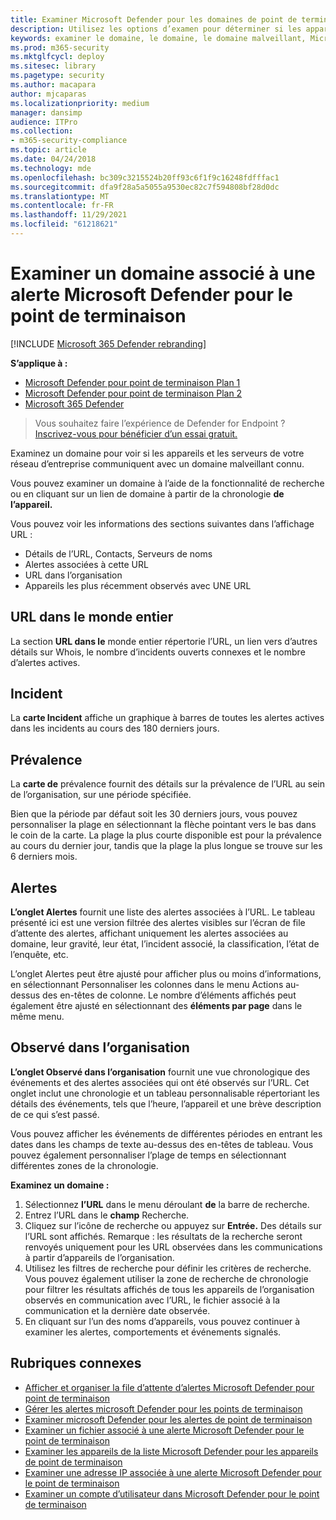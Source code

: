 ```yaml
---
title: Examiner Microsoft Defender pour les domaines de point de terminaison
description: Utilisez les options d’examen pour déterminer si les appareils et les serveurs communiquent avec des domaines malveillants.
keywords: examiner le domaine, le domaine, le domaine malveillant, Microsoft Defender pour le point de terminaison, alerte, URL
ms.prod: m365-security
ms.mktglfcycl: deploy
ms.sitesec: library
ms.pagetype: security
ms.author: macapara
author: mjcaparas
ms.localizationpriority: medium
manager: dansimp
audience: ITPro
ms.collection:
- m365-security-compliance
ms.topic: article
ms.date: 04/24/2018
ms.technology: mde
ms.openlocfilehash: bc309c3215524b20ff93c6f1f9c16248fdfffac1
ms.sourcegitcommit: dfa9f28a5a5055a9530ec82c7f594808bf28d0dc
ms.translationtype: MT
ms.contentlocale: fr-FR
ms.lasthandoff: 11/29/2021
ms.locfileid: "61218621"
---
```

# <a name="investigate-a-domain-associated-with-a-microsoft-defender-for-endpoint-alert"></a>Examiner un domaine associé à une alerte Microsoft Defender pour le point de terminaison

[!INCLUDE [Microsoft 365 Defender rebranding](../../includes/microsoft-defender.md)]


**S’applique à :**
- [Microsoft Defender pour point de terminaison Plan 1](https://go.microsoft.com/fwlink/p/?linkid=2154037)
- [Microsoft Defender pour point de terminaison Plan 2](https://go.microsoft.com/fwlink/p/?linkid=2154037)
- [Microsoft 365 Defender](https://go.microsoft.com/fwlink/?linkid=2118804)

> Vous souhaitez faire l’expérience de Defender for Endpoint ? [Inscrivez-vous pour bénéficier d’un essai gratuit.](https://signup.microsoft.com/create-account/signup?products=7f379fee-c4f9-4278-b0a1-e4c8c2fcdf7e&ru=https://aka.ms/MDEp2OpenTrial?ocid=docs-wdatp-investigatedomain-abovefoldlink)

Examinez un domaine pour voir si les appareils et les serveurs de votre réseau d’entreprise communiquent avec un domaine malveillant connu.

Vous pouvez examiner un domaine à l’aide de la fonctionnalité de recherche ou en cliquant sur un lien de domaine à partir de la chronologie **de l’appareil.**

Vous pouvez voir les informations des sections suivantes dans l’affichage URL :

- Détails de l’URL, Contacts, Serveurs de noms
- Alertes associées à cette URL 
- URL dans l’organisation
- Appareils les plus récemment observés avec UNE URL

## <a name="url-worldwide"></a>URL dans le monde entier

La section **URL dans le** monde entier répertorie l’URL, un lien vers d’autres détails sur Whois, le nombre d’incidents ouverts connexes et le nombre d’alertes actives.

## <a name="incident"></a>Incident

La **carte Incident** affiche un graphique à barres de toutes les alertes actives dans les incidents au cours des 180 derniers jours.

## <a name="prevalence"></a>Prévalence

La **carte de** prévalence fournit des détails sur la prévalence de l’URL au sein de l’organisation, sur une période spécifiée.

Bien que la période par défaut soit les 30 derniers jours, vous pouvez personnaliser la plage en sélectionnant la flèche pointant vers le bas dans le coin de la carte. La plage la plus courte disponible est pour la prévalence au cours du dernier jour, tandis que la plage la plus longue se trouve sur les 6 derniers mois.

## <a name="alerts"></a>Alertes

**L’onglet Alertes** fournit une liste des alertes associées à l’URL. Le tableau présenté ici est une version filtrée des alertes visibles sur l’écran de file d’attente des alertes, affichant uniquement les alertes associées au domaine, leur gravité, leur état, l’incident associé, la classification, l’état de l’enquête, etc.

L’onglet Alertes peut être ajusté pour afficher plus  ou moins d’informations, en sélectionnant Personnaliser les colonnes dans le menu Actions au-dessus des en-têtes de colonne. Le nombre d’éléments affichés peut également être ajusté en sélectionnant des **éléments par page** dans le même menu.

## <a name="observed-in-organization"></a>Observé dans l’organisation

**L’onglet Observé dans l’organisation** fournit une vue chronologique des événements et des alertes associées qui ont été observés sur l’URL. Cet onglet inclut une chronologie et un tableau personnalisable répertoriant les détails des événements, tels que l’heure, l’appareil et une brève description de ce qui s’est passé. 

Vous pouvez afficher les événements de différentes périodes en entrant les dates dans les champs de texte au-dessus des en-têtes de tableau. Vous pouvez également personnaliser l’plage de temps en sélectionnant différentes zones de la chronologie.

**Examinez un domaine :**

1. Sélectionnez **l’URL** dans le menu déroulant **de** la barre de recherche.
2. Entrez l’URL dans le **champ** Recherche.
3. Cliquez sur l’icône de recherche ou appuyez sur **Entrée.** Des détails sur l’URL sont affichés. Remarque : les résultats de la recherche seront renvoyés uniquement pour les URL observées dans les communications à partir d’appareils de l’organisation.
4. Utilisez les filtres de recherche pour définir les critères de recherche. Vous pouvez également utiliser la zone de recherche de chronologie pour filtrer les résultats affichés de tous les appareils de l’organisation observés en communication avec l’URL, le fichier associé à la communication et la dernière date observée.
5. En cliquant sur l’un des noms d’appareils, vous pouvez continuer à examiner les alertes, comportements et événements signalés.

## <a name="related-topics"></a>Rubriques connexes
- [Afficher et organiser la file d’attente d’alertes Microsoft Defender pour point de terminaison](alerts-queue.md)
- [Gérer les alertes microsoft Defender pour les points de terminaison](manage-alerts.md)
- [Examiner microsoft Defender pour les alertes de point de terminaison](investigate-alerts.md)
- [Examiner un fichier associé à une alerte Microsoft Defender pour le point de terminaison](investigate-files.md)
- [Examiner les appareils de la liste Microsoft Defender pour les appareils de point de terminaison](investigate-machines.md)
- [Examiner une adresse IP associée à une alerte Microsoft Defender pour le point de terminaison](investigate-ip.md)
- [Examiner un compte d’utilisateur dans Microsoft Defender pour le point de terminaison](investigate-user.md)
